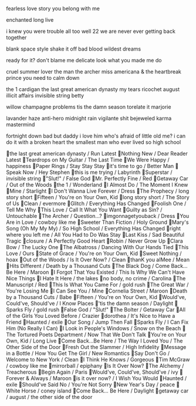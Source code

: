 fearless
love story
you belong with me


enchanted
long live


i knew you were trouble
all too well
22
we are never ever getting back together


blank space
style
shake it off
bad blood
wildest dreams


ready for it?
don't blame me
delicate
look what you made me do


cruel summer
lover
the man
the archer
miss americana & the heartbreak prince
you need to calm down


the 1
cardigan
the last great american dynasty
my tears ricochet
august
illicit affairs
invisible string
betty


willow
champagne problems
tis the damn season
torelate it
marjorie


lavander haze
anti-hero
midnight rain
vigilante shit
bejeweled
karma
mastermind


fortnight
down bad
but daddy i love him
who's afraid of little old me?
i can do it with a broken heart
the smallest man who ever lived
so high school




🎸the last great american dynasty / Run
Latest
🎹Nothing New / Dear Reader
Latest
🎸Teardrops on My Guitar / The Last Time
🎹We Were Happy / happiness
🎸Paper Rings / Stay Stay Stay
🎹it's time to go / Better Man
🎸Speak Now / Hey Stephen
🎹this is me trying / Labyrinth
🎸Superstar / invisible string
🎹"Slut!" / False God
🎸Mr. Perfectly Fine / Red
🎹Getaway Car / Out of the Woods
🎸the 1 / Wonderland
🎹I Almost Do / The Moment I Knew
🎸Mine / Starlight
🎹I Don't Wanna Live Forever / Dress
🎸The Prophecy / long story short
🎹Fifteen / You're on Your Own, Kid
🎸long story short / The Story of Us
🎹Clean / evermore
🎸Glitch / Everything Has Changed
🎸Foolish One / Tell Me Why
🎹This Love / Call It What You Want
🎸Guilty as Sin? / Untouchable
🎹The Archer / Question...?
🎸imgonnagetyouback / Dress
🎹You Are in Love / cowboy like me
🎸Sweeter Than Fiction / Holy Ground
🎹Mary's Song (Oh My My My) / So High School / Everything Has Changed
🎸right where you left me / All You Had to Do Was Stay
🎹Last Kiss / Sad Beautiful Tragic
🎸closure / A Perfectly Good Heart
🎹Robin / Never Grow Up
🎸Clara Bow / The Lucky One
🎸The Albatross / Dancing With Our Hands Tied
🎹This Love / Ours
🎸State of Grace / You're on Your Own, Kid
🎹Sweet Nothing / hoax
🎹Out of the Woods / Is It Over Now? / Clean
🎸thanK you aIMee / Mean
🎸Hits Different / Death by a Thousand Cuts
🎹The Black Dog / Come Back… Be Here / Maroon
🎸I Forgot That You Existed / This Is Why We Can't Have Nice Things
🎹I Hate It Here / the lakes
🎸no body, no crime / Carolina
🎹The Manuscript / Red
🎸This Is What You Came For / gold rush
🎹The Great War / You're Losing Me
🎸I Can See You / Mine
🎹Cornelia Street / Maroon
🎸Death by a Thousand Cuts / Babe
🎹Fifteen / You're on Your Own, Kid
🎸Would've, Could've, Should've / I Know Places
🎹'tis the damn season / Daylight
🎸Sparks Fly / gold rush
🎹False God / "Slut!"
🎸The Bolter / Getaway Car
🎹All of the Girls You Loved Before / Crazier
🎸dorothea / It's Nice to Have a Friend
🎹Haunted / exile
🎸Our Song / Jump Then Fall
🎸Sparks Fly / I Can Fix Him (No Really I Can)
🎹I Look in People's Windows / Snow on the Beach
🎸The Tortured Poets Department / Now That We Don't Talk
🎹You're on Your Own, Kid / Long Live
🎸Come Back…Be Here / The Way I Loved You / The Other Side of the Door
🎹Fresh Out the Slammer / High Infidelity
🎸Message in a Bottle / How You Get The Girl / New Romantics
🎹Say Don't Go / Welcome to New York / Clean
🎸I Think He Knows / Gorgeous
🎸Tim McGraw / cowboy like me
🎹mirrorball / epiphany
🎸Is It Over Now?
🎸The Alchemy / Treacherous
🎹Begin Again / Paris
🎸Would've, Could've, Should've / ivy
🎹Forever & Always / Maroon
🎸is it over now? / I Wish You Would
🎹Haunted / exile
🎸Should've Said No / You're Not Sorry
🎹New Year's Day / peace
🎹White Horse / coney island
🎸Come Back… Be Here / Daylight
🎸getaway car / august / the other side of the door




